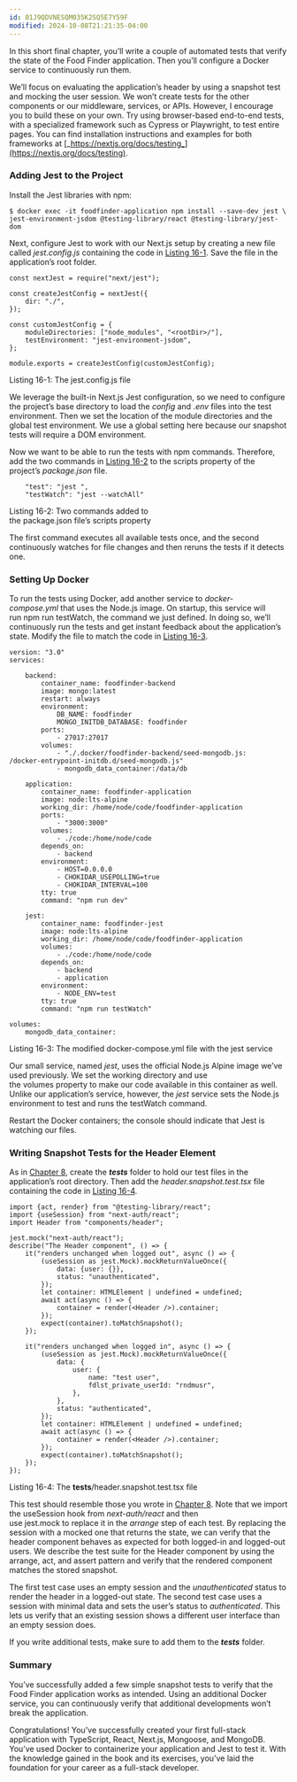 ```yaml
---
id: 01J9QDVNESQM035K2SQ5E7Y59F
modified: 2024-10-08T21:21:35-04:00
---
```

In this short final chapter, you’ll write a couple of automated tests that verify the state of the Food Finder application. Then you’ll configure a Docker service to continuously run them.

We’ll focus on evaluating the application’s header by using a snapshot test and mocking the user session. We won’t create tests for the other components or our middleware, services, or APIs. However, I encourage you to build these on your own. Try using browser-based end-to-end tests, with a specialized framework such as Cypress or Playwright, to test entire pages. You can find installation instructions and examples for both frameworks at [_https://nextjs.org/docs/testing_](https://nextjs.org/docs/testing).

### Adding Jest to the Project

Install the Jest libraries with npm:

```
$ docker exec -it foodfinder-application npm install --save-dev jest \
jest-environment-jsdom @testing-library/react @testing-library/jest-dom
```

Next, configure Jest to work with our Next.js setup by creating a new file called _jest.config.js_ containing the code in [Listing 16-1](https://learning.oreilly.com/library/view/the-complete-developer/9781098168810/xhtml/chapter16.xhtml#Lis16-1). Save the file in the application’s root folder.

```
const nextJest = require("next/jest");

const createJestConfig = nextJest({
    dir: "./",
});

const customJestConfig = {
    moduleDirectories: ["node_modules", "<rootDir>/"],
    testEnvironment: "jest-environment-jsdom",
};

module.exports = createJestConfig(customJestConfig);
```

Listing 16-1: The jest.config.js file

We leverage the built-in Next.js Jest configuration, so we need to configure the project’s base directory to load the _config_ and _.env_ files into the test environment. Then we set the location of the module directories and the global test environment. We use a global setting here because our snapshot tests will require a DOM environment.

Now we want to be able to run the tests with npm commands. Therefore, add the two commands in [Listing 16-2](https://learning.oreilly.com/library/view/the-complete-developer/9781098168810/xhtml/chapter16.xhtml#Lis16-2) to the scripts property of the project’s _package.json_ file.

```
    "test": "jest ",
    "testWatch": "jest --watchAll"
```

Listing 16-2: Two commands added to the package.json file’s scripts property

The first command executes all available tests once, and the second continuously watches for file changes and then reruns the tests if it detects one.

### Setting Up Docker

To run the tests using Docker, add another service to _docker-compose.yml_ that uses the Node.js image. On startup, this service will run npm run testWatch, the command we just defined. In doing so, we’ll continuously run the tests and get instant feedback about the application’s state. Modify the file to match the code in [Listing 16-3](https://learning.oreilly.com/library/view/the-complete-developer/9781098168810/xhtml/chapter16.xhtml#Lis16-3).

```
version: "3.0"
services:

    backend:
        container_name: foodfinder-backend
        image: mongo:latest
        restart: always
        environment:
            DB_NAME: foodfinder
            MONGO_INITDB_DATABASE: foodfinder
        ports:
            - 27017:27017
        volumes:
            - "./.docker/foodfinder-backend/seed-mongodb.js:
/docker-entrypoint-initdb.d/seed-mongodb.js"
            - mongodb_data_container:/data/db

    application:
        container_name: foodfinder-application
        image: node:lts-alpine
        working_dir: /home/node/code/foodfinder-application
        ports:
            - "3000:3000"
        volumes:
            - ./code:/home/node/code
        depends_on:
            - backend
        environment:
            - HOST=0.0.0.0
            - CHOKIDAR_USEPOLLING=true
            - CHOKIDAR_INTERVAL=100
        tty: true
        command: "npm run dev"

    jest:
        container_name: foodfinder-jest
        image: node:lts-alpine
        working_dir: /home/node/code/foodfinder-application
        volumes:
            - ./code:/home/node/code
        depends_on:
            - backend
            - application
        environment:
            - NODE_ENV=test
        tty: true
        command: "npm run testWatch"

volumes:
    mongodb_data_container:
```

Listing 16-3: The modified docker-compose.yml file with the jest service

Our small service, named _jest_, uses the official Node.js Alpine image we’ve used previously. We set the working directory and use the volumes property to make our code available in this container as well. Unlike our application’s service, however, the _jest_ service sets the Node.js environment to test and runs the testWatch command.

Restart the Docker containers; the console should indicate that Jest is watching our files.

### Writing Snapshot Tests for the Header Element

As in [Chapter 8](https://learning.oreilly.com/library/view/the-complete-developer/9781098168810/xhtml/chapter8.xhtml), create the ___tests___ folder to hold our test files in the application’s root directory. Then add the _header.snapshot.test.tsx_ file containing the code in [Listing 16-4](https://learning.oreilly.com/library/view/the-complete-developer/9781098168810/xhtml/chapter16.xhtml#Lis16-4).

```
import {act, render} from "@testing-library/react";
import {useSession} from "next-auth/react";
import Header from "components/header";

jest.mock("next-auth/react");
describe("The Header component", () => {
    it("renders unchanged when logged out", async () => {
        (useSession as jest.Mock).mockReturnValueOnce({
            data: {user: {}},
            status: "unauthenticated",
        });
        let container: HTMLElement | undefined = undefined;
        await act(async () => {
            container = render(<Header />).container;
        });
        expect(container).toMatchSnapshot();
    });

    it("renders unchanged when logged in", async () => {
        (useSession as jest.Mock).mockReturnValueOnce({
            data: {
                user: {
                    name: "test user",
                    fdlst_private_userId: "rndmusr",
                },
            },
            status: "authenticated",
        });
        let container: HTMLElement | undefined = undefined;
        await act(async () => {
            container = render(<Header />).container;
        });
        expect(container).toMatchSnapshot();
    });
});
```

Listing 16-4: The __tests__/header.snapshot.test.tsx file

This test should resemble those you wrote in [Chapter 8](https://learning.oreilly.com/library/view/the-complete-developer/9781098168810/xhtml/chapter8.xhtml). Note that we import the useSession hook from _next-auth/react_ and then use jest.mock to replace it in the _arrange_ step of each test. By replacing the session with a mocked one that returns the state, we can verify that the header component behaves as expected for both logged-in and logged-out users. We describe the test suite for the Header component by using the arrange, act, and assert pattern and verify that the rendered component matches the stored snapshot.

The first test case uses an empty session and the _unauthenticated_ status to render the header in a logged-out state. The second test case uses a session with minimal data and sets the user’s status to _authenticated_. This lets us verify that an existing session shows a different user interface than an empty session does.

If you write additional tests, make sure to add them to the ___tests___ folder.

### Summary

You’ve successfully added a few simple snapshot tests to verify that the Food Finder application works as intended. Using an additional Docker service, you can continuously verify that additional developments won’t break the application.

Congratulations! You’ve successfully created your first full-stack application with TypeScript, React, Next.js, Mongoose, and MongoDB. You’ve used Docker to containerize your application and Jest to test it. With the knowledge gained in the book and its exercises, you’ve laid the foundation for your career as a full-stack developer.